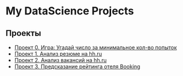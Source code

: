# My DataScience Projects


## Проекты

* [Проект 0. Игра: Угадай число за минимальное кол-во попыток](https://github.com/Talic13th/SGlearning/tree/main/project_0)
* [Проект 1. Анализ резюме на hh.ru](https://github.com/Talic13th/SGlearning/tree/main/project_1)
* [Проект 2. Анализ вакансий на hh.ru](https://github.com/Talic13th/SGlearning/tree/main/project_2)
* [Проект 3. Предсказание рейтинга отеля Booking](https://github.com/Talic13th/SGlearning/tree/main/project_3)
